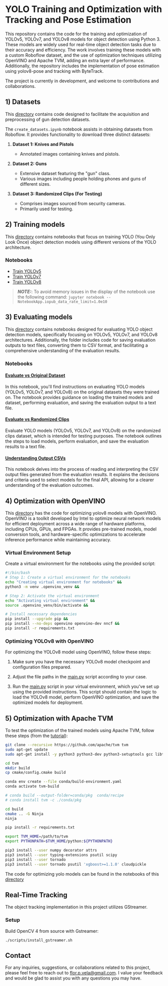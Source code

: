 # YOLO Training and Optimization with Tracking and Pose Estimation

This repository contains the code for the training and optimization of YOLOv5, YOLOv7, and YOLOv8 models for object detection using Python 3. These models are widely used for real-time object detection tasks due to their accuracy and efficiency. The work involves training these models with a custom Roboflow dataset, and the use of optimization techniques utilizing OpenVINO and Apache TVM, adding an extra layer of performance. Additionally, the repository includes the implementation of pose estimation using yolov8-pose and tracking with ByteTrack.

The project is currently in development, and welcome to contributions and collaborations.

## 1) Datasets

This [directory](001-Datasets) contains code designed to facilitate the acquisition and preprocessing of gun detection datasets. 

The `create_datasets.ipynb` notebook assists in obtaining datasets from Roboflow. It provides functionality to download three distinct datasets:

1. **Dataset 1: Knives and Pistols**
   - Annotated images containing knives and pistols.
   
2. **Dataset 2: Guns**
   - Extensive dataset featuring the "gun" class.
   - Various images including people holding phones and guns of different sizes.
   
3. **Dataset 3: Randomized Clips (For Testing)**
   - Comprises images sourced from security cameras.
   - Primarily used for testing.


## 2) Training models

This [directory](002-Training-models) contains notebooks that focus on training YOLO (You Only Look Once) object detection models using different versions of the YOLO architecture.

### Notebooks

- [Train YOLOv5](002-Training-models/yolov5/train_yolov5.ipynb)
- [Train YOLOv7](002-Training-models/yolov7/train_yolov7.ipynb)
- [Train YOLOv8](002-Training-models/yolov8/train_yolov8.ipynb)

> **_NOTE:_**: To avoid memory issues in the display of the notebook use the following command: ```jupyter notebook --NotebookApp.iopub_data_rate_limit=1.0e10```

## 3) Evaluating models

This [directory](003-Evaluating-models) contains notebooks designed for evaluating YOLO object detection models, specifically focusing on YOLOv5, YOLOv7, and YOLOv8 architectures. Additionally, the folder includes code for saving evaluation outputs to text files, converting them to CSV format, and facilitating a comprehensive understanding of the evaluation results.

### Notebooks

#### [Evaluate vs Original Dataset](eval_vs_original_dataset.ipynb)

In this notebook, you'll find instructions on evaluating YOLO models (YOLOv5, YOLOv7, and YOLOv8) on the original datasets they were trained on. The notebook provides guidance on loading the trained models and dataset, performing evaluation, and saving the evaluation output to a text file.

#### [Evaluate vs Randomized Clips](eval_vs_randomized_clips.ipynb)

Evaluate YOLO models (YOLOv5, YOLOv7, and YOLOv8) on the randomized clips dataset, which is intended for testing purposes. The notebook outlines the steps to load models, perform evaluation, and save the evaluation results to a text file.

#### [Understanding Output CSVs](understanding_output_csvs.ipynb)

This notebook delves into the process of reading and interpreting the CSV output files generated from the evaluation results. It explains the decisions and criteria used to select models for the final API, allowing for a clearer understanding of the evaluation outcomes.

## 4) Optimization with OpenVINO

This [directory](004-Optimization-with-OpenVINO) has the code for optimizing yolov8 models with OpenVINO. OpenVINO is a toolkit developed by Intel to optimize neural network models for efficient deployment across a wide range of hardware platforms, including CPUs, GPUs, and FPGAs. It provides pre-trained models, model conversion tools, and hardware-specific optimizations to accelerate inference performance while maintaining accuracy.

### Virtual Environment Setup

Create a virtual environment for the notebooks using the provided script:

```bash
#!/bin/bash
# Step 1: Create a virtual environment for the notebooks
echo "Creating virtual environment for notebooks" &&
python3 -m venv .openvino_venv &&

# Step 2: Activate the virtual environment
echo "Activating virtual environment" &&
source .openvino_venv/bin/activate &&

# Install necessary dependencies
pip install --upgrade pip &&
pip install --no-deps openvino openvino-dev nncf &&
pip install -r requirements.txt
```

### Optimizing YOLOv8 with OpenVINO

For optimizing the YOLOv8 model using OpenVINO, follow these steps:

1. Make sure you have the necessary YOLOv8 model checkpoint and configuration files prepared.

2. Adjust the file paths in the [main.py](004-Optimization-with-OpenVINO/main.py) script according to your case. 

3. Run the [main.py](004-Optimization-with-OpenVINO/main.py) script in your virtual environment, which you've set up using the provided instructions. This script should contain the logic to load the YOLOv8 model, perform OpenVINO optimization, and save the optimized models for deployment.


## 5) Optimization with Apache TVM

To test the optimization of the trained models using Apache TVM, follow these steps (from the [tutorial](https://tvm.apache.org/docs/install/from_source.html#)):

```bash
git clone --recursive https://github.com/apache/tvm tvm
sudo apt-get update
sudo apt-get install -y python3 python3-dev python3-setuptools gcc libtinfo-dev zlib1g-dev build-essential cmake libedit-dev libxml2-dev

cd tvm 
mkdir build
cp cmake/config.cmake build

conda env create --file conda/build-environment.yaml
conda activate tvm-build

# conda build --output-folder=conda/pkg  conda/recipe
# conda install tvm -c ./conda/pkg

cd build
cmake .. -G Ninja
ninja

pip install -r requirements.txt

export TVM_HOME=/path/to/tvm
export PYTHONPATH=$TVM_HOME/python:${PYTHONPATH}

pip3 install --user numpy decorator attrs
pip3 install --user typing-extensions psutil scipy
pip3 install --user tornado
pip3 install --user tornado psutil 'xgboost>=1.1.0' cloudpickle
```

The code for optimizing yolo models can be found in the notebooks of this [directory](005-Optimization-with-ApacheTVM)

## Real-Time Tracking

The object tracking implementation in this project utilizes GStreamer.

### Setup

Build OpenCV 4 from source with Gstreamer:

```shell
./scripts/install_gstreamer.sh
```




## Contact

For any inquiries, suggestions, or collaborations related to this project, please feel free to reach out to flor.p.vela@gmail.com. I value your feedback and would be glad to assist you with any questions you may have.
